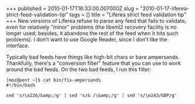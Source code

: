 +++
published = 2010-01-17T16:33:00.007000Z
slug = "2010-01-17-liferea-strict-feed-validation-tip"
tags = []
title = "Liferea strict feed validation tip"
+++
New versions of Liferea refuse to parse any feed that fails to validate,
even for relatively "minor" problems (the libxml2 recovery facility is
no longer used; besides, it abandons the rest of the feed when it hits
such problems). I don't want to use Google Reader, since I don't like
the interface.  

  
Typically bad feeds have things like high-bit chars or bare ampersands.
Thankfully, there's a "conversion filter" feature that you can use to
work around the bad feeds. On the two bad feeds, I run this filter:  

    [moz@pent ~]$ cat bin/fix-ampersands 
    #!/bin/bash

    sed 's/\o226/&amp;/g' | sed 's/& /\&amp;/g' | sed 's/\o243/GBP/g'
